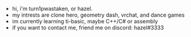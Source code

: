 - hi, i'm turn1pwastaken, or hazel.
- my intrests are clone hero, geometry dash, vrchat, and dance games
- im currently learning ti-basic, maybe C++/C# or assembly
- if you want to contact me, friend me on discord: hazel#3333

<!---
turn1pwastaken/turn1pwastaken is a ✨ special ✨ repository because its `README.md` (this file) appears on your GitHub profile.
You can click the Preview link to take a look at your changes.
--->
